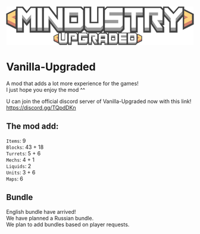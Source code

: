 ![Logo](sprites-override/ui/logo.png)
# Vanilla-Upgraded
A mod that adds a lot more experience for the games!
<br>I just hope you enjoy the mod ^^

U can join the official discord server of Vanilla-Upgraded now with this link!
<br>https://discord.gg/TQpdDKn

## The mod add: 
`Items`: 9
<br>`Blocks`: 43 + 18
<br>`Turrets`: 5 + 6
<br>`Mechs`: 4 + 1
<br>`Liquids`: 2
<br>`Units`: 3 + 6
<br>`Maps`: 6

## Bundle 
English bundle have arrived! 
<br>We have planned a Russian bundle.
<br>We plan to add bundles based on player requests. 
